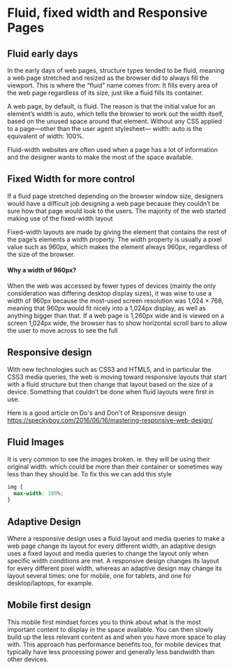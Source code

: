 # Fluid, fixed width and Responsive Pages

## Fluid early days

In the early days of web pages, structure types tended to be fluid, meaning a web page stretched and resized as the browser did to always fill the viewport. This is where the “fluid” name comes from: It fills every area of the web page regardless of its size, just like a fluid fills its container.

A web page, by default, is fluid. The reason is that the initial value for an element’s width is auto, which tells the browser to work out the width itself, based on the unused space around that element. Without any CSS applied to a page—other than the user agent stylesheet— width: auto is the equivalent of width: 100%.


Fluid-width websites are often used when a page has a lot of information and the designer wants to make the most of the space available.

## Fixed Width for more control

If a fluid page stretched depending on the browser window size, designers would have a difficult job designing a web page because they couldn’t be sure how that page would look to the users. The majority of the web started making use of the fixed-width layout

Fixed-width layouts are made by giving the element that contains the rest of the page’s elements a width property. The width property is usually a pixel value such as 960px, which makes the <body> element always 960px, regardless of the size of the browser.

#### Why a width of 960px?

When the web was accessed by fewer types of devices (mainly the only consideration was differing desktop display sizes), it was wise to use a width of 960px because the most-used screen resolution was 1,024 × 768, meaning that 960px would fit nicely into a 1,024px display, as well as anything bigger than that. If a web page is 1,260px wide and is viewed on a screen 1,024px wide, the browser has to show horizontal scroll bars to allow the user to move across to see the full

## Responsive design

With new technologies such as CSS3 and HTML5, and in particular the CSS3 media queries, the web is moving toward responsive layouts that start with a fluid structure but then change that layout based on the size of a device. Something that couldn’t be done when fluid layouts were first in use.

Here is a good article on Do's and Don't of Responsive design
https://speckyboy.com/2016/06/16/mastering-responsive-web-design/

## Fluid Images

It is very common to see the images broken. ie. they will be using their original width. which could be more than their container or sometimes way less than they should be.
To fix this we can add this style
```css
img {
  max-width: 100%;
}
```

## Adaptive Design
Where a responsive design uses a fluid layout and media queries to make a web page change its layout for every different width, an adaptive design uses a fixed layout and media queries to change the layout only when specific width conditions are met. A responsive design changes its layout for every different pixel width, whereas an adaptive design may change its layout several times: one for mobile, one for tablets, and one for desktop/laptops, for example.


## Mobile first design

This mobile first mindset forces you to think about what is the most important content to display in the space available. You can then slowly build up the less relevant content as and when you have more space to play with. This approach has performance benefits too, for mobile devices that typically have less processing power and generally less bandwidth than other devices.
